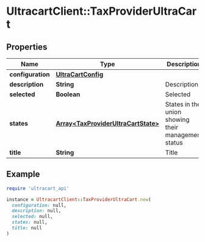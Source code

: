 # UltracartClient::TaxProviderUltraCart

## Properties

| Name | Type | Description | Notes |
| ---- | ---- | ----------- | ----- |
| **configuration** | [**UltraCartConfig**](UltraCartConfig.md) |  | [optional] |
| **description** | **String** | Description | [optional] |
| **selected** | **Boolean** | Selected | [optional] |
| **states** | [**Array&lt;TaxProviderUltraCartState&gt;**](TaxProviderUltraCartState.md) | States in the union showing their management status | [optional] |
| **title** | **String** | Title | [optional] |

## Example

```ruby
require 'ultracart_api'

instance = UltracartClient::TaxProviderUltraCart.new(
  configuration: null,
  description: null,
  selected: null,
  states: null,
  title: null
)
```


